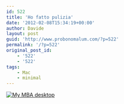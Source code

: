 ```yaml
---
id: 522
title: 'Ho fatto pulizia'
date: '2012-02-08T15:34:19+00:00'
author: Davide
layout: post
guid: 'http://www.probonomalum.com/?p=522'
permalink: '/?p=522'
original_post_id:
    - '522'
    - '522'
tags:
    - Mac
    - minimal
---
```


[![](https://blog.davidegallesi.com/wp-content/uploads/2011/09/schermata-09-2455815-alle-07-19-15.png "My MBA desktop")](https://blog.davidegallesi.com/wp-content/uploads/2011/09/schermata-09-2455815-alle-07-19-15.png)